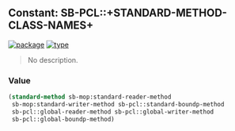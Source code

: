 ## Constant: SB-PCL::+STANDARD-METHOD-CLASS-NAMES+
[![package](https://img.shields.io/badge/Package-SB--PCL-5f9ea0.svg?style=social&colorA=999999)](../) [![type](https://img.shields.io/badge/Type-Constant-5f9ea0.svg?style=social&colorA=999999)](../#constant) 

> No description.

### Value
```cl
(standard-method sb-mop:standard-reader-method
 sb-mop:standard-writer-method sb-pcl::standard-boundp-method
 sb-pcl::global-reader-method sb-pcl::global-writer-method
 sb-pcl::global-boundp-method)
```
